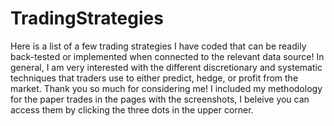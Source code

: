 # TradingStrategies
Here is a list of a few trading strategies I have coded that can be readily back-tested or implemented when connected to the relevant data source! In general, I am very interested with the different discretionary and systematic techniques that traders use to either predict, hedge, or profit from the market. Thank you so much for considering me!
I included my methodology for the paper trades in the pages with the screenshots, I beleive you can access them by clicking the three dots in the upper corner. 

